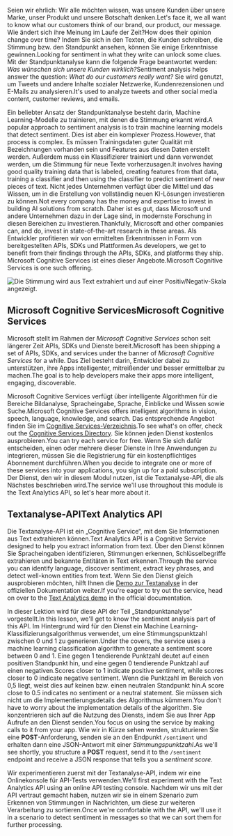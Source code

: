 <span data-ttu-id="a2834-101">Seien wir ehrlich: Wir alle möchten wissen, was unsere Kunden über unsere Marke, unser Produkt und unsere Botschaft denken.</span><span class="sxs-lookup"><span data-stu-id="a2834-101">Let's face it, we all want to know what our customers think of our brand, our product, our message.</span></span> <span data-ttu-id="a2834-102">Wie ändert sich ihre Meinung im Laufe der Zeit?</span><span class="sxs-lookup"><span data-stu-id="a2834-102">How does their opinion change over time?</span></span> <span data-ttu-id="a2834-103">Indem Sie sich in den Texten, die Kunden schreiben, die Stimmung bzw. den Standpunkt ansehen, können Sie einige Erkenntnisse gewinnen.</span><span class="sxs-lookup"><span data-stu-id="a2834-103">Looking for sentiment in what they write can unlock some clues.</span></span> <span data-ttu-id="a2834-104">Mit der Standpunktanalyse kann die folgende Frage beantwortet werden: *Was wünschen sich unsere Kunden wirklich?*</span><span class="sxs-lookup"><span data-stu-id="a2834-104">Sentiment analysis helps answer the question: *What do our customers really want?*</span></span> <span data-ttu-id="a2834-105">Sie wird genutzt, um Tweets und andere Inhalte sozialer Netzwerke, Kundenrezensionen und E-Mails zu analysieren.</span><span class="sxs-lookup"><span data-stu-id="a2834-105">It's used to analyze tweets and other social media content, customer reviews, and emails.</span></span> 

 <span data-ttu-id="a2834-106">Ein beliebter Ansatz der Standpunktanalyse besteht darin, Machine Learning-Modelle zu trainieren, mit denen die Stimmung erkannt wird.</span><span class="sxs-lookup"><span data-stu-id="a2834-106">A popular approach to sentiment analysis is to train machine  learning models that detect sentiment.</span></span> <span data-ttu-id="a2834-107">Dies ist aber ein komplexer Prozess.</span><span class="sxs-lookup"><span data-stu-id="a2834-107">However, that process is complex.</span></span> <span data-ttu-id="a2834-108">Es müssen Trainingsdaten guter Qualität mit Bezeichnungen vorhanden sein und Features aus diesen Daten erstellt werden. Außerdem muss ein Klassifizierer trainiert und dann verwendet werden, um die Stimmung für neue Texte vorherzusagen.</span><span class="sxs-lookup"><span data-stu-id="a2834-108">It involves having good quality training data that is labeled, creating features from that data, training a classifier and then using the classifier to predict sentiment of new pieces of text.</span></span> <span data-ttu-id="a2834-109">Nicht jedes Unternehmen verfügt über die Mittel und das Wissen, um in die Erstellung von vollständig neuen KI-Lösungen investieren zu können.</span><span class="sxs-lookup"><span data-stu-id="a2834-109">Not every company has the money and expertise to invest in building AI solutions from scratch.</span></span> <span data-ttu-id="a2834-110">Daher ist es gut, dass Microsoft und andere Unternehmen dazu in der Lage sind, in modernste Forschung in diesen Bereichen zu investieren.</span><span class="sxs-lookup"><span data-stu-id="a2834-110">Thankfully, Microsoft and other companies can, and do, invest in state-of-the-art research in these areas.</span></span> <span data-ttu-id="a2834-111">Als Entwickler profitieren wir von ermittelten Erkenntnissen in Form von bereitgestellten APIs, SDKs und Plattformen.</span><span class="sxs-lookup"><span data-stu-id="a2834-111">As developers, we get to benefit from their findings through the APIs, SDKs, and platforms they ship.</span></span> <span data-ttu-id="a2834-112">Microsoft Cognitive Services ist eines dieser Angebote.</span><span class="sxs-lookup"><span data-stu-id="a2834-112">Microsoft Cognitive Services is one such offering.</span></span>

![Die Stimmung wird aus Text extrahiert und auf einer Positiv/Negativ-Skala angezeigt.](../media-draft/sentiment-analysis.png)


## <a name="microsoft-cognitive-services"></a><span data-ttu-id="a2834-114">Microsoft Cognitive Services</span><span class="sxs-lookup"><span data-stu-id="a2834-114">Microsoft Cognitive Services</span></span>

<span data-ttu-id="a2834-115">Microsoft stellt im Rahmen der *Microsoft Cognitive Services* schon seit längerer Zeit APIs, SDKs und Dienste bereit.</span><span class="sxs-lookup"><span data-stu-id="a2834-115">Microsoft has been shipping a set of APIs, SDKs, and services under the banner of *Microsoft Cognitive Services* for a while.</span></span> <span data-ttu-id="a2834-116">Das Ziel besteht darin, Entwickler dabei zu unterstützen, ihre Apps intelligenter, mitreißender und besser ermittelbar zu machen.</span><span class="sxs-lookup"><span data-stu-id="a2834-116">The goal is to help developers make their apps more intelligent, engaging, discoverable.</span></span>  

<span data-ttu-id="a2834-117">Microsoft Cognitive Services verfügt über intelligente Algorithmen für die Bereiche Bildanalyse, Spracheingabe, Sprache, Einblicke und Wissen sowie Suche.</span><span class="sxs-lookup"><span data-stu-id="a2834-117">Microsoft Cognitive Services offers intelligent algorithms in vision, speech, language, knowledge, and search.</span></span> <span data-ttu-id="a2834-118">Das entsprechende Angebot finden Sie im [Cognitive Services-Verzeichnis](https://azure.microsoft.com/services/cognitive-services/directory/).</span><span class="sxs-lookup"><span data-stu-id="a2834-118">To see what's on offer, check out the [Cognitive Services Directory](https://azure.microsoft.com/services/cognitive-services/directory/).</span></span> <span data-ttu-id="a2834-119">Sie können jeden Dienst kostenlos ausprobieren.</span><span class="sxs-lookup"><span data-stu-id="a2834-119">You can try each service for free.</span></span> <span data-ttu-id="a2834-120">Wenn Sie sich dafür entscheiden, einen oder mehrere dieser Dienste in Ihre Anwendungen zu integrieren, müssen Sie die Registrierung für ein kostenpflichtiges Abonnement durchführen.</span><span class="sxs-lookup"><span data-stu-id="a2834-120">When you decide to integrate one or more of these services into your applications, you sign up for a paid subscription.</span></span> <span data-ttu-id="a2834-121">Der Dienst, den wir in diesem Modul nutzen, ist die Textanalyse-API, die als Nächstes beschrieben wird.</span><span class="sxs-lookup"><span data-stu-id="a2834-121">The service we'll use throughout this module is the Text Analytics API, so let's hear more about it.</span></span> 

## <a name="text-analytics-api"></a><span data-ttu-id="a2834-122">Textanalyse-API</span><span class="sxs-lookup"><span data-stu-id="a2834-122">Text Analytics API</span></span>

<span data-ttu-id="a2834-123">Die Textanalyse-API ist ein „Cognitive Service“, mit dem Sie Informationen aus Text extrahieren können.</span><span class="sxs-lookup"><span data-stu-id="a2834-123">Text Analytics API is a Cognitive Service designed to help you extract information from text.</span></span>  <span data-ttu-id="a2834-124">Über den Dienst können Sie Spracheingaben identifizieren, Stimmungen erkennen, Schlüsselbegriffe extrahieren und bekannte Entitäten in Text erkennen.</span><span class="sxs-lookup"><span data-stu-id="a2834-124">Through the service  you can identify language, discover sentiment, extract key phrases, and detect well-known entities from text.</span></span> <span data-ttu-id="a2834-125">Wenn Sie den Dienst gleich ausprobieren möchten, hilft Ihnen die [Demo zur Textanalyse](https://azure.microsoft.com/services/cognitive-services/text-analytics/) in der offiziellen Dokumentation weiter.</span><span class="sxs-lookup"><span data-stu-id="a2834-125">If you're eager to try out the service, head on over to the [Text Analytics demo](https://azure.microsoft.com/services/cognitive-services/text-analytics/) in the official documentation.</span></span> 

<span data-ttu-id="a2834-126">In dieser Lektion wird für diese API der Teil „Standpunktanalyse“ vorgestellt.</span><span class="sxs-lookup"><span data-stu-id="a2834-126">In this lesson, we'll get to know the sentiment analysis part of this API.</span></span> <span data-ttu-id="a2834-127">Im Hintergrund wird für den Dienst ein Machine Learning-Klassifizierungsalgorithmus verwendet, um eine Stimmungspunktzahl zwischen 0 und 1 zu generieren.</span><span class="sxs-lookup"><span data-stu-id="a2834-127">Under the covers, the service uses a machine learning classification algorithm to generate a sentiment score between 0 and 1.</span></span>  <span data-ttu-id="a2834-128">Eine gegen 1 tendierende Punktzahl deutet auf einen positiven Standpunkt hin, und eine gegen 0 tendierende Punktzahl auf einen negativen.</span><span class="sxs-lookup"><span data-stu-id="a2834-128">Scores closer to 1 indicate positive sentiment, while scores closer to 0 indicate negative sentiment.</span></span> <span data-ttu-id="a2834-129">Wenn die Punktzahl im Bereich von 0,5 liegt, weist dies auf keinen bzw. einen neutralen Standpunkt hin.</span><span class="sxs-lookup"><span data-stu-id="a2834-129">A score close to 0.5 indicates no sentiment  or a neutral statement.</span></span> <span data-ttu-id="a2834-130">Sie müssen sich nicht um die Implementierungsdetails des Algorithmus kümmern.</span><span class="sxs-lookup"><span data-stu-id="a2834-130">You don't have to worry about the implementation details of the algorithm.</span></span> <span data-ttu-id="a2834-131">Sie konzentrieren sich auf die Nutzung des Diensts, indem Sie aus Ihrer App Aufrufe an den Dienst senden.</span><span class="sxs-lookup"><span data-stu-id="a2834-131">You focus on using the service by making calls to it from your app.</span></span>  <span data-ttu-id="a2834-132">Wie wir in Kürze sehen werden, strukturieren Sie eine **POST**-Anforderung, senden sie an den Endpunkt `/sentiment` und erhalten dann eine JSON-Antwort mit einer *Stimmungspunktzahl*.</span><span class="sxs-lookup"><span data-stu-id="a2834-132">As we'll see shortly, you structure a **POST** request, send it to the `/sentiment` endpoint and receive a JSON response that tells you a *sentiment score*.</span></span>

<span data-ttu-id="a2834-133">Wir experimentieren zuerst mit der Textanalyse-API, indem wir eine Onlinekonsole für API-Tests verwenden.</span><span class="sxs-lookup"><span data-stu-id="a2834-133">We'll first experiment with the Text Analytics API using an online API testing console.</span></span> <span data-ttu-id="a2834-134">Nachdem wir uns mit der API vertraut gemacht haben, nutzen wir sie in einem Szenario zum Erkennen von Stimmungen in Nachrichten, um diese zur weiteren Verarbeitung zu sortieren.</span><span class="sxs-lookup"><span data-stu-id="a2834-134">Once we're comfortable with the API, we'll use it in a scenario to detect sentiment in messages so that we can sort them for further processing.</span></span>